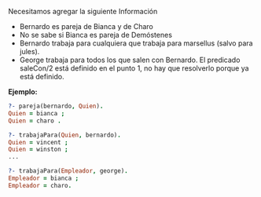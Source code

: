 Necesitamos agregar la siguiente Información

* Bernardo es pareja de Bianca y de Charo
* No se sabe si Bianca es pareja de Demóstenes
* Bernardo trabaja para cualquiera que trabaja para marsellus (salvo para jules). 
* George trabaja para todos los que salen con Bernardo. El predicado saleCon/2 está definido en el punto 1, no hay que resolverlo porque ya está definido.

**Ejemplo:**

``` prolog
?- pareja(bernardo, Quien).
Quien = bianca ;
Quien = charo .

?- trabajaPara(Quien, bernardo).
Quien = vincent ;
Quien = winston ;
...

?- trabajaPara(Empleador, george).
Empleador = bianca ;
Empleador = charo.
```
